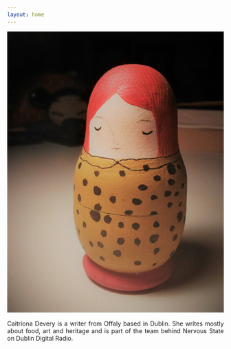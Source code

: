 ```yaml
---
layout: home
---
```


![Pint Caitríona](image/russian_doll.jpg "Caitríona Devery")

<div style="text-align: justify"> 

Caitríona Devery is a writer from Offaly based in Dublin. She writes mostly about food, art and heritage and is part of the team behind Nervous State on Dublin Digital Radio. 
</div>